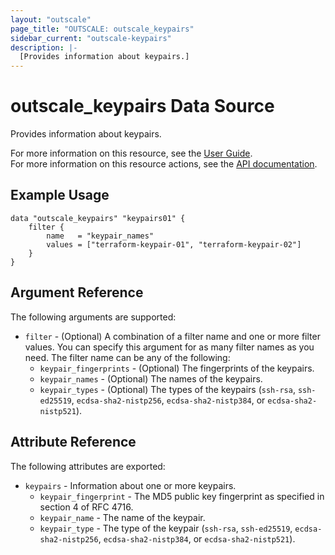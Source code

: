 ```yaml
---
layout: "outscale"
page_title: "OUTSCALE: outscale_keypairs"
sidebar_current: "outscale-keypairs"
description: |-
  [Provides information about keypairs.]
---
```


# outscale_keypairs Data Source

Provides information about keypairs.

For more information on this resource, see the [User Guide](https://docs.outscale.com/en/userguide/About-Keypairs.html).  
For more information on this resource actions, see the [API documentation](https://docs.outscale.com/api#3ds-outscale-api-keypair).

## Example Usage

```hcl
data "outscale_keypairs" "keypairs01" {
	filter {
		name   = "keypair_names"
		values = ["terraform-keypair-01", "terraform-keypair-02"]
	}
}
```

## Argument Reference

The following arguments are supported:

* `filter` - (Optional) A combination of a filter name and one or more filter values. You can specify this argument for as many filter names as you need. The filter name can be any of the following:
    * `keypair_fingerprints` - (Optional) The fingerprints of the keypairs.
    * `keypair_names` - (Optional) The names of the keypairs.
    * `keypair_types` - (Optional) The types of the keypairs (`ssh-rsa`, `ssh-ed25519`, `ecdsa-sha2-nistp256`, `ecdsa-sha2-nistp384`, or `ecdsa-sha2-nistp521`).

## Attribute Reference

The following attributes are exported:

* `keypairs` - Information about one or more keypairs.
    * `keypair_fingerprint` - The MD5 public key fingerprint as specified in section 4 of RFC 4716.
    * `keypair_name` - The name of the keypair.
    * `keypair_type` - The type of the keypair (`ssh-rsa`, `ssh-ed25519`, `ecdsa-sha2-nistp256`, `ecdsa-sha2-nistp384`, or `ecdsa-sha2-nistp521`).
